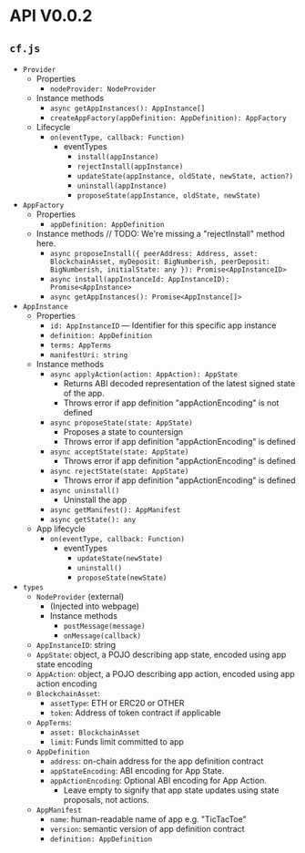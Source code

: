 # API V0.0.2
## `cf.js`

- `Provider`
    - Properties
        - `nodeProvider: NodeProvider`
    - Instance methods
        - `async getAppInstances(): AppInstance[]`
        - `createAppFactory(appDefinition: AppDefinition): AppFactory`
    - Lifecycle
        - `on(eventType, callback: Function)`
            - eventTypes
                - `install(appInstance)`
                - `rejectInstall(appInstance)`
                - `updateState(appInstance, oldState, newState, action?)`
                - `uninstall(appInstance)`
                - `proposeState(appInstance, oldState, newState)`
- `AppFactory`
    - Properties
        - `appDefinition: AppDefinition`
    - Instance methods
        // TODO: We're missing a "rejectInstall" method here.
        - `async proposeInstall({
                peerAddress: Address,
                asset: BlockchainAsset,
                myDeposit: BigNumberish,
                peerDeposit: BigNumberish,
                initialState: any
           }): Promise<AppInstanceID>`
        - `async install(appInstanceId: AppInstanceID): Promise<AppInstance>`
        - `async getAppInstances(): Promise<AppInstance[]>`
- `AppInstance`
    - Properties
        - `id: AppInstanceID` — Identifier for this specific app instance
        - `definition: AppDefinition`
        - `terms: AppTerms`
        - `manifestUri: string`
    - Instance methods
        - `async applyAction(action: AppAction): AppState`
            - Returns ABI decoded representation of the latest signed state of the app.
            - Throws error if app definition "appActionEncoding" is not defined
        - `async proposeState(state: AppState)`
            - Proposes a state to countersign
            - Throws error if app definition "appActionEncoding" is defined
        - `async acceptState(state: AppState)`
            - Throws error if app definition "appActionEncoding" is defined
        - `async rejectState(state: AppState)`
            - Throws error if app definition "appActionEncoding" is defined
        - `async uninstall()`
            - Uninstall the app
        - `async getManifest(): AppManifest`
        - `async getState(): any`
    - App lifecycle
        - `on(eventType, callback: Function)`
            - eventTypes
                - `updateState(newState)`
                - `uninstall()`
                - `proposeState(newState)`
- `types`
    - `NodeProvider` (external)
        - (Injected into webpage)
        - Instance methods
            - `postMessage(message)`
            - `onMessage(callback)`
    - `AppInstanceID`: string
    - `AppState`: object, a POJO describing app state, encoded using app state encoding
    - `AppAction`: object, a POJO describing app action, encoded using app action encoding
    - `BlockchainAsset`:
        - `assetType`: ETH or ERC20 or OTHER
        - `token`: Address of token contract if applicable
    - `AppTerms`:
        - `asset: BlockchainAsset`
        - `limit`: Funds limit committed to app
    - `AppDefinition`
        - `address`: on-chain address for the app definition contract
        - `appStateEncoding`: ABI encoding for App State.
        - `appActionEncoding`: Optional ABI encoding for App Action.
            - Leave empty to signify that app state updates using state proposals, not actions.
    - `AppManifest`
        - `name`: human-readable name of app e.g. "TicTacToe"
        - `version`: semantic version of app definition contract
        - `definition: AppDefinition`
